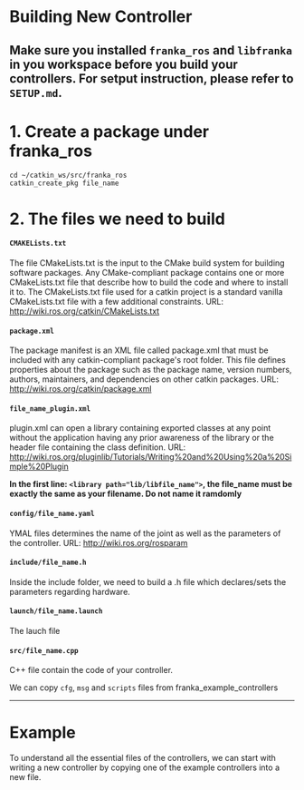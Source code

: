# Building New Controller

Make sure you installed `franka_ros` and `libfranka` in you workspace before you build your controllers. For setput instruction, please refer to `SETUP.md`.
---

# 1. Create a package under franka_ros
```
cd ~/catkin_ws/src/franka_ros
catkin_create_pkg file_name
```
# 2. The files we need to build
#### `CMAKELists.txt`
The file CMakeLists.txt is the input to the CMake build system for building software packages. Any CMake-compliant package contains one or more CMakeLists.txt file that describe how to build the code and where to install it to. The CMakeLists.txt file used for a catkin project is a standard vanilla CMakeLists.txt file with a few additional constraints. 
URL: http://wiki.ros.org/catkin/CMakeLists.txt

#### `package.xml`
The package manifest is an XML file called package.xml that must be included with any catkin-compliant package's root folder. This file defines properties about the package such as the package name, version numbers, authors, maintainers, and dependencies on other catkin packages.
URL: http://wiki.ros.org/catkin/package.xml

#### `file_name_plugin.xml`
plugin.xml can open a library containing exported classes at any point without the application having any prior awareness of the library or the header file containing the class definition.
URL: http://wiki.ros.org/pluginlib/Tutorials/Writing%20and%20Using%20a%20Simple%20Plugin  

**In the first line: `<library path="lib/libfile_name">`, the file_name must be exactly the same as your filename. Do not name it ramdomly**

#### `config/file_name.yaml`
YMAL files determines the name of the joint as well as the parameters of the controller. 
URL: http://wiki.ros.org/rosparam

#### `include/file_name.h`
Inside the include folder, we need to build a .h file which declares/sets the parameters regarding hardware.


#### `launch/file_name.launch`
The lauch file 

#### `src/file_name.cpp`
C++ file contain the code of your controller. 

We can copy `cfg`, `msg` and `scripts` files from franka_example_controllers

---
# Example
To understand all the essential files of the controllers, we can start with writing a new controller by copying one of the example controllers into a new file.  




